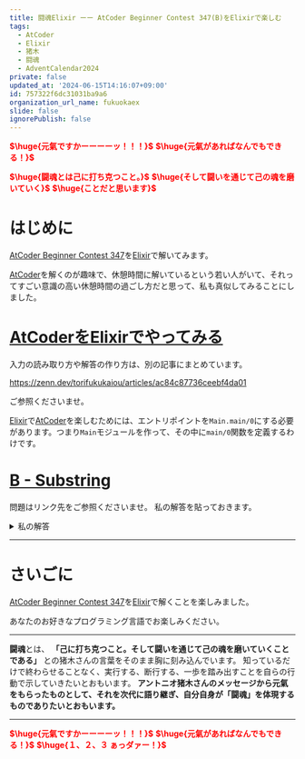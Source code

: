 ```yaml
---
title: 闘魂Elixir ーー AtCoder Beginner Contest 347(B)をElixirで楽しむ
tags:
  - AtCoder
  - Elixir
  - 猪木
  - 闘魂
  - AdventCalendar2024
private: false
updated_at: '2024-06-15T14:16:07+09:00'
id: 757322f6dc31031ba9a6
organization_url_name: fukuokaex
slide: false
ignorePublish: false
---
```

<b><font color="red">$\huge{元氣ですかーーーーッ！！！}$</font></b>
<b><font color="red">$\huge{元氣があればなんでもできる！}$</font></b>

<b><font color="red">$\huge{闘魂とは己に打ち克つこと。}$</font></b>
<b><font color="red">$\huge{そして闘いを通じて己の魂を磨いていく}$</font></b>
<b><font color="red">$\huge{ことだと思います}$</font></b>


# はじめに

[AtCoder Beginner Contest 347](https://atcoder.jp/contests/abc347)を[Elixir](https://elixir-lang.org/)で解いてみます。

[AtCoder](https://atcoder.jp/)を解くのが趣味で、休憩時間に解いているという若い人がいて、それってすごい意識の高い休憩時間の過ごし方だと思って、私も真似してみることにしました。


# [AtCoderをElixirでやってみる](https://zenn.dev/torifukukaiou/articles/ac84c87736ceebf4da01)

入力の読み取り方や解答の作り方は、別の記事にまとめています。


https://zenn.dev/torifukukaiou/articles/ac84c87736ceebf4da01

ご参照くださいませ。

[Elixir](https://elixir-lang.org/)で[AtCoder](https://atcoder.jp/)を楽しむためには、エントリポイントを`Main.main/0`にする必要があります。つまり`Main`モジュールを作って、その中に`main/0`関数を定義するわけです。

# [B - Substring](https://atcoder.jp/contests/abc347/tasks/abc347_b)

問題はリンク先をご参照くださいませ。
私の解答を貼っておきます。


<details><summary>私の解答</summary>

_問題文を読んでいることを前提にひとこと解説をしておきます。_

文字列を部分文字列に切り出して、重複するものは省く必要があります。
骨格では[String.slice/3](https://hexdocs.pm/elixir/String.html#slice/3)関数で、先頭位置と長さを指定します。
[for](https://hexdocs.pm/elixir/Kernel.SpecialForms.html#for/1)を使って、先頭位置と長さを順に指定します。[:reduce](https://hexdocs.pm/elixir/Kernel.SpecialForms.html#for/1-the-reduce-option)で[MapSet](https://hexdocs.pm/elixir/MapSet.html)を指定しておくことにより、切り出した文字列のうち重複するものを除去します。
できあがった[MapSet](https://hexdocs.pm/elixir/MapSet.html)データの長さを[Enum.count/1](https://hexdocs.pm/elixir/Enum.html#count/1)関数で測って完成です。


```elixir
defmodule Main do
  def main do
    s = IO.read(:line) |> String.trim()
      
    solve(s)
    |> IO.puts()
  end
  
  def solve(s) do
    len = String.length(s)
    
    substrings = for start <- 0..(len - 1), length <- 1..(len - start), into: MapSet.new() do
      String.slice(s, start, length)
    end
    
    Enum.count(substrings)
  end
end
```




</details>




---

# さいごに

[AtCoder Beginner Contest 347](https://atcoder.jp/contests/abc347)を[Elixir](https://elixir-lang.org/)で解くことを楽しみました。

あなたのお好きなプログラミング言語でお楽しみください。

---


**闘魂**とは、  **「己に打ち克つこと。そして闘いを通じて己の魂を磨いていくことである」** との猪木さんの言葉をそのまま胸に刻み込んでいます。
知っているだけで終わらせることなく、実行する、断行する、一歩を踏み出すことを自らの行動で示していきたいとおもいます。
**アントニオ猪木さんのメッセージから元氣をもらったものとして、それを次代に語り継ぎ、自分自身が「闘魂」を体現するものでありたいとおもいます。**

---

<b><font color="red">$\huge{元氣ですかーーーーッ！！！}$</font></b>
<b><font color="red">$\huge{元氣があればなんでもできる！}$</font></b>
<b><font color="red">$\huge{１、２、３ ぁっダァー！}$</font></b>
